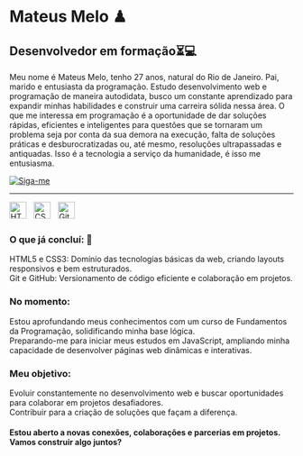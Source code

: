 # Mateus Melo ♟
## **Desenvolvedor em formação**⏳💻

Meu nome é Mateus Melo, tenho 27 anos, natural do Rio de Janeiro. Pai, marido e entusiasta da programação. Estudo desenvolvimento web e programação de maneira autodidata, busco um constante aprendizado para expandir minhas habilidades e construir uma carreira sólida nessa área. O que me interessa em programação é a oportunidade de dar soluções rápidas, eficientes e inteligentes para questões que se tornaram um problema seja por conta da sua demora na execução, falta de soluções práticas e desburocratizadas ou, até mesmo, resoluções ultrapassadas e antiquadas. Isso é a tecnologia a serviço da humanidade, é isso me entusiasma.  

<a href="https://github.com/mateusgdmelo?tab=followers">
  <img 
      title="Siga-me"
      src="https://custom-icon-badges.demolab.com/github/followers/mateusgdmelo?color=236ad3&labelColor=1155ba&style=for-the-badge&logo=person-add&label=follow&logoColor=white" 
      alt="Siga-me"
  >
</a>

---

<img 
  align="left"
  alt="HTML"
  title="HTML"
  width="30px"
  style="padding-right: 10px;"
  src="https://cdn.jsdelivr.net/gh/devicons/devicon@latest/icons/html5/html5-original.svg"
/>
<img
  align="left"
  alt="CSS"
  title="CSS"
  width="30px"
  style="padding-right: 10px;"
  src="https://cdn.jsdelivr.net/gh/devicons/devicon@latest/icons/css3/css3-original.svg"/>
<img 
  align="left"
  alt="Git"
  title="Git"
  width="30px"
  style="padding-right: 10px;"
  src="https://cdn.jsdelivr.net/gh/devicons/devicon@latest/icons/git/git-original.svg"
/>  
<br>
### O que já concluí: 🚀
HTML5 e CSS3: Domínio das tecnologias básicas da web, criando layouts responsivos e bem estruturados.  
Git e GitHub: Versionamento de código eficiente e colaboração em projetos.

### No momento:
Estou aprofundando meus conhecimentos com um curso de Fundamentos da Programação, solidificando minha base lógica.  
Preparando-me para iniciar meus estudos em JavaScript, ampliando minha capacidade de desenvolver páginas web dinâmicas e interativas.  

### Meu objetivo:  
Evoluir constantemente no desenvolvimento web e buscar oportunidades para colaborar em projetos desafiadores.  
Contribuir para a criação de soluções que façam a diferença.  

#### Estou aberto a novas conexões, colaborações e parcerias em projetos. Vamos construir algo juntos?

